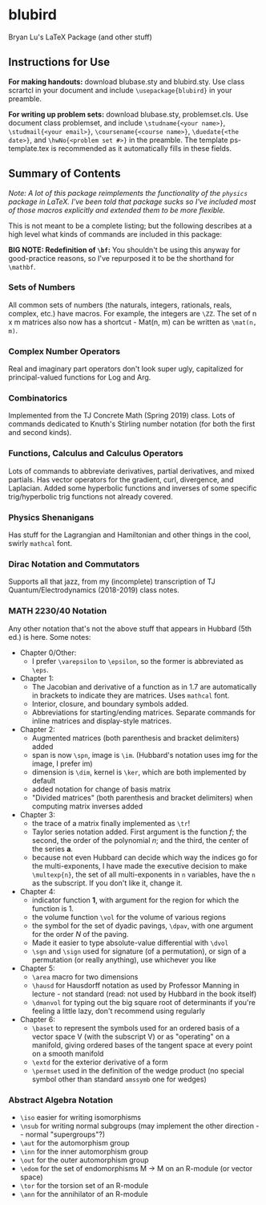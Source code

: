 # blubird
Bryan Lu's LaTeX Package (and other stuff) 

## Instructions for Use
**For making handouts:** download blubase.sty and blubird.sty. Use class scrartcl in your document and include `\usepackage{blubird}` in your preamble. 

**For writing up problem sets:** download blubase.sty, problemset.cls. Use document class problemset, and include `\studname{<your name>}`, `\studmail{<your email>}`, `\coursename{<course name>}`, `\duedate{<the date>}`, and `\hwNo{<problem set #>}` in the preamble. The template ps-template.tex is recommended as it automatically fills in these fields. 

## Summary of Contents
*Note: A lot of this package reimplements the functionality of the `physics` package in LaTeX. I've been told that package sucks so I've included most of those macros explicitly and extended them to be more flexible.*

This is not meant to be a complete listing; but the following describes at a high level what kinds of commands are included in this package: 

**BIG NOTE: Redefinition of `\bf`:** You shouldn't be using this anyway for good-practice reasons, so I've repurposed it to be the shorthand for `\mathbf`. 

### Sets of Numbers
All common sets of numbers (the naturals, integers, rationals, reals, complex, etc.) have macros. For example, the integers are `\ZZ`. The set of n x m matrices also now has a shortcut - Mat(n, m) can be written as `\mat(n, m)`.

### Complex Number Operators
Real and imaginary part operators don't look super ugly, capitalized for principal-valued functions for Log and Arg.

### Combinatorics
Implemented from the TJ Concrete Math (Spring 2019) class. Lots of commands dedicated to Knuth's Stirling number notation (for both the first and second kinds). 

### Functions, Calculus and Calculus Operators 
Lots of commands to abbreviate derivatives, partial derivatives, and mixed partials. Has vector operators for the gradient, curl, divergence, and Laplacian. Added some hyperbolic functions and inverses of some specific trig/hyperbolic trig functions not already covered. 

### Physics Shenanigans
Has stuff for the Lagrangian and Hamiltonian and other things in the cool, swirly `mathcal` font. 

### Dirac Notation and Commutators
Supports all that jazz, from my (incomplete) transcription of TJ Quantum/Electrodynamics (2018-2019) class notes. 

### MATH 2230/40 Notation
Any other notation that's not the above stuff that appears in Hubbard (5th ed.) is here. Some notes: 
* Chapter 0/Other: 
  * I prefer `\varepsilon` to `\epsilon`, so the former is abbreviated as `\eps`.
* Chapter 1: 
  * The Jacobian and derivative of a function as in 1.7 are automatically in brackets to indicate they are matrices. Uses `mathcal` font.
  * Interior, closure, and boundary symbols added. 
  * Abbreviations for starting/ending matrices. Separate commands for inline matrices and display-style matrices. 
* Chapter 2: 
  * Augmented matrices (both parenthesis and bracket delimiters) added
  * span is now `\spn`, image is `\im`. (Hubbard's notation uses img for the image, I prefer im)
  * dimension is `\dim`, kernel is `\ker`, which are both implemented by default
  * added notation for change of basis matrix 
  * "Divided matrices" (both parenthesis and bracket delimiters) when computing matrix inverses added
* Chapter 3: 
  * the trace of a matrix finally implemented as `\tr`!
  * Taylor series notation added. First argument is the function $f$; the second, the order of the polynomial $n$; and the third, the center of the series $\mathbf{a}$. 
  * because not even Hubbard can decide which way the indices go for the multi-exponents, I have made the executive decision to make `\multexp{n}`, the set of all multi-exponents in `n` variables, have the `n` as the subscript. If you don't like it, change it. 
* Chapter 4: 
  * indicator function $\mathbf{1}$, with argument for the region for which the function is 1. 
  * the volume function `\vol` for the volume of various regions
  * the symbol for the set of dyadic pavings, `\dpav`, with one argument for the order $N$ of the paving.
  * Made it easier to type absolute-value differential with `\dvol`
  * `\sgn` and `\sign` used for signature (of a permutation), or sign of a permutation (or really anything), use whichever you like 
* Chapter 5: 
  * `\area` macro for two dimensions
  * `\hausd` for Hausdorff notation as used by Professor Manning in lecture - not standard (read: not used by Hubbard in the book itself) 
  * `\dmanvol` for typing out the big square root of determinants if you're feeling a little lazy, don't recommend using regularly
* Chapter 6: 
  * `\baset` to represent the symbols used for an ordered basis of a vector space V (with the subscript V) or as "operating" on a manifold, giving ordered bases of the tangent space at every point on a smooth manifold
  * `\extd` for the exterior derivative of a form
  * `\permset` used in the definition of the wedge product (no special symbol other than standard `amssymb` one for wedges)

### Abstract Algebra Notation
* `\iso` easier for writing isomorphisms
* `\nsub` for writing normal subgroups (may implement the other direction -- normal "supergroups"?)
* `\aut` for the automorphism group 
* `\inn` for the inner automorphism group
* `\out` for the outer automorphism group 
* `\edom` for the set of endomorphisms M -> M on an R-module (or vector space) 
* `\tor` for the torsion set of an R-module
* `\ann` for the annihilator of an R-module

